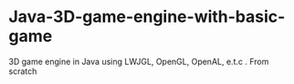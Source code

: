 # Java-3D-game-engine-with-basic-game
3D game engine in Java using LWJGL, OpenGL, OpenAL, e.t.c . From scratch
